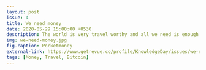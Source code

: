 ```yaml
---
layout: post
issue: 4
title: We need money
date: 2020-05-29 15:00:00 +0530
description: The world is very travel worthy and all we need is enough money to explore it all.
img: we-need-money.jpg
fig-caption: Pocketmoney
external-link: https://www.getrevue.co/profile/KnowledgeDay/issues/we-need-money-knowledge-day-shots-252559
tags: [Money, Travel, Bitcoin]
---
```


